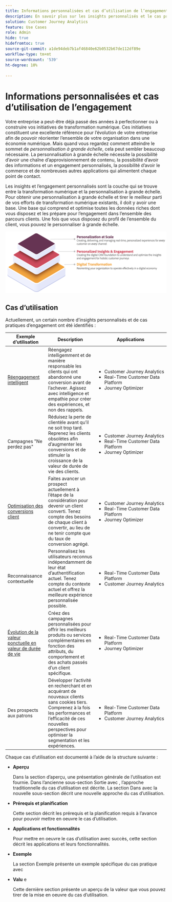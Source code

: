 ```yaml
---
title: Informations personnalisées et cas d’utilisation de l’engagement
description: En savoir plus sur les insights personnalisés et le cas pratique de l’engagement
solution: Customer Journey Analytics
feature: Use Cases
role: Admin
hide: true
hidefromtoc: true
source-git-commit: a1de94deb7b1af46840e62b0532b67de112df89e
workflow-type: tm+mt
source-wordcount: '539'
ht-degree: 10%

---
```



# Informations personnalisées et cas d’utilisation de l’engagement

Votre entreprise a peut-être déjà passé des années à perfectionner ou à construire vos initiatives de transformation numérique. Ces initiatives constituent une excellente référence pour l’évolution de votre entreprise afin de pouvoir réorienter l’ensemble de votre organisation dans une économie numérique. Mais quand vous regardez comment atteindre le sommet de *personnalisation à grande échelle*, cela peut sembler beaucoup nécessaire. La personnalisation à grande échelle nécessite la possibilité d’avoir une chaîne d’approvisionnement de contenu, la possibilité d’avoir des informations et un engagement personnalisés, la possibilité d’avoir le commerce et de nombreuses autres applications qui alimentent chaque point de contact.

Les insights et l’engagement personnalisés sont la couche qui se trouve entre la transformation numérique et la personnalisation à grande échelle. Pour obtenir une personnalisation à grande échelle et tirer le meilleur parti de vos efforts de transformation numérique existants, il doit y avoir une base. Une base qui comprend et optimise toutes les données riches dont vous disposez et les prépare pour l’engagement dans l’ensemble des parcours clients. Une fois que vous disposez du profil de l’ensemble du client, vous pouvez le personnaliser à grande échelle.

![PIE](assets/pie.png)

## Cas d’utilisation

Actuellement, un certain nombre d’insights personnalisés et de cas pratiques d’engagement ont été identifiés :

| Exemple d’utilisation | Description | Applications |
|---|---|---|
| [Réengagement intelligent](https://experienceleague.adobe.com/en/docs/experience-platform/rtcdp/use-cases/personalization-insights-engagement/intelligent-re-engagement) | Réengagez intelligemment et de manière responsable les clients qui ont abandonné une conversion avant de l’achever. Agissez avec intelligence et empathie pour créer des expériences, et non des rappels. | <ul><li>Customer Journey Analytics</li><li>Real-Time Customer Data Platform</li><li>Journey Optimizer</li></ul> |
| Campagnes &quot;Ne perdez pas&quot; | Réduisez la perte de clientèle avant qu’il ne soit trop tard. Reprenez les clients obsolètes afin d’augmenter les conversions et de stimuler la croissance de la valeur de durée de vie des clients. | <ul><li>Customer Journey Analytics</li><li>Real-Time Customer Data Platform</li><li>Journey Optimizer</li></ul> |
| [Optimisation des conversions client](customer-conversion-optimization.md) | Faites avancer un prospect actuellement à l’étape de la considération pour devenir un client converti. Tenez compte des besoins de chaque client à convertir, au lieu de ne tenir compte que du taux de conversion agrégé. | <ul><li>Customer Journey Analytics</li><li>Real-Time Customer Data Platform</li><li>Journey Optimizer</li></ul> |
| Reconnaissance contextuelle | Personnalisez les utilisateurs reconnus indépendamment de leur état d’authentification actuel. Tenez compte du contexte actuel et offrez la meilleure expérience personnalisée possible. | <ul><li>Real-Time Customer Data Platform</li><li>Customer Journey Analytics</li></ul> |
| [Évolution de la valeur ponctuelle en valeur de durée de vie](https://experienceleague.adobe.com/en/docs/experience-platform/rtcdp/use-cases/personalization-insights-engagement/evolve-one-time-value-to-lifetime-value) | Créez des campagnes personnalisées pour offrir les meilleurs produits ou services complémentaires en fonction des attributs, du comportement et des achats passés d’un client spécifique. | <ul><li>Real-Time Customer Data Platform</li><li>Journey Optimizer</li></ul> |
| Des prospects aux patrons | Développer l’activité en recherchant et en acquérant de nouveaux clients sans cookies tiers. Comprenez à la fois les performances et l’efficacité de ces nouvelles perspectives pour optimiser la segmentation et les expériences. | <ul><li>Real-Time Customer Data Platform</li><li>Customer Journey Analytics</li></ul> |


Chaque cas d’utilisation est documenté à l’aide de la structure suivante :

- **Aperçu**

  Dans la section d’aperçu, une présentation générale de l’utilisation est fournie. Dans l’ancienne sous-section Sortie avec , l’approche traditionnelle du cas d’utilisation est décrite. La section Dans avec la nouvelle sous-section décrit une nouvelle approche du cas d’utilisation.

- **Prérequis et planification**

  Cette section décrit les prérequis et la planification requis à l’avance pour pouvoir mettre en oeuvre le cas d’utilisation.

- **Applications et fonctionnalités**

  Pour mettre en oeuvre le cas d’utilisation avec succès, cette section décrit les applications et leurs fonctionnalités.

- **Exemple**

  La section Exemple présente un exemple spécifique du cas pratique avec

- **Valu** e

  Cette dernière section présente un aperçu de la valeur que vous pouvez tirer de la mise en oeuvre du cas d’utilisation.
